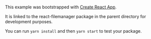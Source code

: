 This example was bootstrapped with [Create React App](https://github.com/facebook/create-react-app).

It is linked to the react-filemanager package in the parent directory for development purposes.

You can run `yarn install` and then `yarn start` to test your package.
